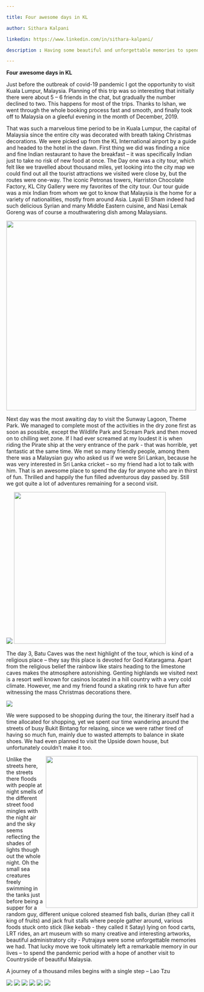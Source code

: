 ```yaml
---

title: Four awesome days in KL

author: Sithara Kalpani

linkedin: https://www.linkedin.com/in/sithara-kalpani/

description : Having some beautiful and unforgettable memories to spend the lockdown period fills oneself with a bit of satisfaction. Just before the outbreak of covid-19 pandemic I got the opportunity to visit Kuala Lumpur, Malaysia with one of my friends. Here are few of the highlights of our wonderful journey.

---
```


**Four awesome days in KL**
 
Just before the outbreak of covid-19 pandemic I got the opportunity to visit Kuala Lumpur, Malaysia. Planning of this trip was so interesting that initially there were about 5 – 6 friends in the chat, but gradually the number declined to two. This happens for most of the trips. Thanks to Ishan, we went through the whole booking process fast and smooth, and finally took off to Malaysia on a gleeful evening in the month of December, 2019.

That was such a marvelous time period to be in Kuala Lumpur, the capital of Malaysia since the entire city was decorated with breath taking Christmas decorations. We were picked up from the KL International airport by a guide and headed to the hotel in the dawn. First thing we did was finding a nice and fine Indian restaurant to have the breakfast – it was specifically Indian just to take no risk of new food at once. The Day one was a city tour, which felt like we travelled about thousand miles, yet looking into the city map we could find out all the tourist attractions we visited were close by, but the routes were one-way. The iconic Petronas towers, Harriston Chocolate Factory, KL City Gallery were my favorites of the city tour. Our tour guide was a mix Indian from whom we got to know that Malaysia is the home for a variety of nationalities, mostly from around Asia. Layali El Sham indeed had such delicious Syrian and many Middle Eastern cuisine, and Nasi Lemak Goreng was of course a mouthwatering dish among Malaysians.

<img src="/img/sk_1_2021_09_23.jpg" height="500px"/>

Next day was the most awaiting day to visit the Sunway Lagoon, Theme Park. We managed to complete most of the activities in the dry zone first as soon as possible, except the Wildlife Park and Scream Park and then moved on to chilling wet zone. If I had ever screamed at my loudest it is when riding the Pirate ship at the very entrance of the park - that was horrible, yet fantastic at the same time. We met so many friendly people, among them there was a Malaysian guy who asked us if we were Sri Lankan, because he was very interested in Sri Lanka cricket – so my friend had a lot to talk with him. That is an awesome place to spend the day for anyone who are in thirst of fun. Thrilled and happily the fun filled adventurous day passed by. Still we got quite a lot of adventures remaining for a second visit.

<img src="/img/sk_2_2021_09_23.jpg"/>

<img src="/img/sk_3_2021_09_23.jpg" height="400px"/>

The day 3, Batu Caves was the next highlight of the tour, which is kind of a religious place – they say this place is devoted for God Kataragama. Apart from the religious belief the rainbow like stairs heading to the limestone caves makes the atmosphere astonishing. Genting highlands we visited next is a resort well known for casinos located in a hill country with a very cold climate. However, me and my friend found a skating rink to have fun after witnessing the mass Christmas decorations there.

<img src="/img/sk_4_2021_09_23.png"/>

We were supposed to be shopping during the tour, the itinerary itself had a time allocated for shopping, yet we spent our time wandering around the streets of busy Bukit Bintang for relaxing, since we were rather tired of having so much fun, mainly due to wasted attempts to balance in skate shoes. We had even planned to visit the Upside down house, but unfortunately couldn’t make it too. 

<img src="/img/sk_5_2021_09_23.jpg" height="400px" align="right"/>

Unlike the streets here, the streets there floods with people at night smells of the different street food mingles with the night air and the sky seems reflecting the shades of lights though out the whole night. Oh the small sea creatures freely swimming in the tanks just before being a supper for a random guy, different unique colored steamed fish balls, durian (they call it king of fruits) and jack fruit stalls where people gather around, various foods stuck onto stick (like kebab - they called it Satay) lying on food carts, LRT rides, an art museum with so many creative and interesting artworks, beautiful administratory city - Putrajaya were some unforgettable memories we had. That lucky move we took ultimately left a remarkable memory in our lives – to spend the pandemic period with a hope of another visit to Countryside of beautiful Malaysia.

A journey of a thousand miles begins with a single step – Lao Tzu

<img src="/img/sk_6_2021_09_23.jpg"/>

<img src="/img/sk_7_2021_09_23.png"/>

<img src="/img/sk_8_2021_09_23.jpg"/>

<img src="/img/sk_9_2021_09_23.jpg"/>

<img src="/img/sk_10_2021_09_23.jpg"/>

<img src="/img/sk_11_2021_09_23.jpg"/>
